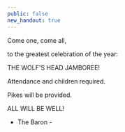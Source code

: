 ```yaml
---
public: false
new_handout: true
---
```


Come one, come all,

to the greatest celebration of the year:

THE WOLF'S HEAD JAMBOREE!

Attendance and children required.

Pikes will be provided.

ALL WILL BE WELL!

- The Baron -

